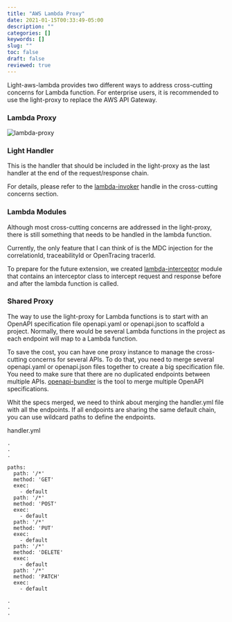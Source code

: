 ```yaml
---
title: "AWS Lambda Proxy"
date: 2021-01-15T00:33:49-05:00
description: ""
categories: []
keywords: []
slug: ""
toc: false
draft: false
reviewed: true
---
```


Light-aws-lambda provides two different ways to address cross-cutting concerns for Lambda function. For enterprise users, it is recommended to use the light-proxy to replace the AWS API Gateway. 

### Lambda Proxy

![lambda-proxy](/images/lambda-proxy.png)


### Light Handler

This is the handler that should be included in the light-proxy as the last handler at the end of the request/response chain. 

For details, please refer to the [lambda-invoker][] handle in the cross-cutting concerns section. 


### Lambda Modules

Although most cross-cutting concerns are addressed in the light-proxy, there is still something that needs to be handled in the lambda function. 


Currently, the only feature that I can think of is the MDC injection for the correlationId, traceabilityId or OpenTracing tracerId. 

To prepare for the future extension, we created [lambda-interceptor][] module that contains an interceptor class to intercept request and response before and after the lambda function is called.

[lambda-invoker]: /style/light-aws-lambda/lambda-proxy/lambda-invoker/
[lambda-interceptor]: /style/light-aws-lambda/lambda-proxy/lambda-interceptor/

### Shared Proxy

The way to use the light-proxy for Lambda functions is to start with an OpenAPI specification file openapi.yaml or openapi.json to scaffold a project. Normally, there would be several Lambda functions in the project as each endpoint will map to a Lambda function. 

To save the cost, you can have one proxy instance to manage the cross-cutting concerns for several APIs. To do that, you need to merge several openapi.yaml or openapi.json files together to create a big specification file. You need to make sure that there are no duplicated endpoints between multiple APIs. [openapi-bundler](https://github.com/networknt/openapi-bundler) is the tool to merge multiple OpenAPI specifications. 


Whit the specs merged, we need to think about merging the handler.yml file with all the endpoints. If all endpoints are sharing the same default chain, you can use wildcard paths to define the endpoints. 

handler.yml

```
.
.
.

paths:
  path: '/*'
  method: 'GET'
  exec:
    - default
  path: '/*'
  method: 'POST'
  exec: 
    - default
  path: '/*'
  method: 'PUT'
  exec: 
    - default
  path: '/*'
  method: 'DELETE'
  exec: 
    - default
  path: '/*'
  method: 'PATCH'
  exec: 
    - default

.
.
.
     
```
